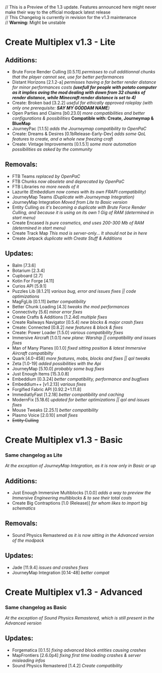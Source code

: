// This is a Preview of the 1.3 update. Features announced here might never make their way to the official modpack latest release <br>
// This Changelog is currently in revision for the v1.3 maintenance <br>
// **Warning:** Might be unstable

# Create Multiplex v1.3 - Lite
## Additions:
- Brute Force Render Culling [0.5.11] *permisses to cull additionnal chunks that the player cannot see, use for better performances*
- Distant Horizons [2.1.2-a] *permisses having a far better render distance for minor performances costs* ***(usefull for people with potato computer as it implies aving the mod dealing with down from 32 chunks of render distance, while Minecraft render distance is set to 4)***
- Create: Broken bad [3.2.2] *useful for ethically approved roleplay (with only one prerequisite: **SAY MY GODDAM NAME**)*
- Open Parties and Claims [b0.23.0] *more compatibilities and better configurations & possibilities* **Compatible with: Create, Journeymap & BlueMap**
- JourneyPac [1.1.5] *adds the Journeymap compatibility to OpenPaC*
- Create: Dreams & Desires [0.1bRelease-Early-Dev] *adds some QoL features to create, and a whole new freezing craft*
- Create: Vintage Improvements [0.1.5.1] *some more automation possibilities as asked by the community*
## Removals:
- FTB Teams *replaced by OpenPaC*
- FTB Chunks *now obselete and deprecated by OpenPaC*
- FTB Libraries *no more needs of it*
- Lazurite *(Embeddium now comes with its own FRAPI compatibility)*
- JourneyMap Teams *(Duplicate with Journeymap Integration)*
- JourneyMap Integration *Moved from Lite to Basic version*
- Entity Culling *as it's becoming a duplicate with Brute Force Render Culling, and because it is using on its own 1 Gig of RAM (determined in start menu)*
- Create Encased *Is pure cosmetics, and uses 200-300 Mb of RAM (determined in start menu)*
- Create Track Map *This mod is server-only... It should not be in here*
- Create Jetpack *duplicate with Create Stuff & Additions*
## Updates:
- Balm [7.3.6]
- Botarium [2.3.4]
- Cupboard [2.7]
- Kotin For Forge [4.11]
- Curios API [5.9.1]
- Puzzles Lib [8.1.21] *various bug, error and issues fixes || code optimizations*
- MagFgLib [0.1.11] *better compatibility*
- Better Chunk Loading [4.3] *tweaks the mod performances*
- Connectivity [5.6] *minor error fixes*
- Create Crafts & Additions [1.2.4d] *multiple fixes*
- Create Railways Navigator [0.5.4] *new blocks & major crash fixes*
- Create: Connected [0.8.2] *new features & block & fixes*
- Create: Power Loader [1.5.0] *various compatibility fixes*
- Immersive Aircraft [1.0.1] *new plane: Warship || compatibility and issues fixes*
- Man of Many Planes [0.1.0] *fixed sitting position & latest Immersive Aircraft compatibilty*
- Quark [4.0-458] *more features, mobs, blocks and fixes || qol tweaks*
- Zeta [1.0-19] *added possibilities with the Api*
- JourneyMap [5.10.0] *probably some bug fixes*
- Just Enough Items [15.3.0.8]
- Embeddium [0.3.24] *better compatibility, performance and bugfixes*
- Embeddium++ [v1.2.13] *various fixes*
- Forgified Fabric API [0.92.2+1.11.8]
- ImmediatlyFast [1.2.18] *better compatibility and caching*
- ModernFix [5.18.6] *updated for better optimizations || qol and issues fixes*
- Mouse Tweaks [2.25.1] *better compatibility*
- Plasmo Voice [2.0.10] *small fixes*
- ~~Entity Culling~~

# Create Multiplex v1.3 - Basic
### Same changelog as **Lite**
*At the exception of JourneyMap Integration, as it is now only in Basic or up*
## Additions:
- Just Enough Immersive Multiblocks [1.0.0] *adds a way to preview the Immersive Engineering multiblocks & to see their total costs*
- Create Big Contraptions [1.0 (Release)] *for whom likes to import big schematics*
## Removals:
- Sound Physics Remastered *as it is now sitting in the Advanced version of the modpack*
## Updates:
- Jade [11.9.4] *issues and crashes fixes*
- JourneyMap Integration [0.14-48] *better compat*


# Create Multiplex v1.3 - Advanced
### Same changelog as **Basic**
*At the exception of Sound Physics Remastered, which is still present in the Advanced version*
## Updates:
- Forgematica [0.1.5] *fixing advanced block entities causing crashes*
- MapFrontiers [2.6.0p4] *fixing first time loading crashes & server misleading infos*
- Sound Physics Remastered [1.4.2] *Create compatibility*
